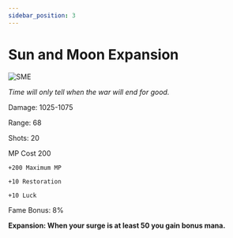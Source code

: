 ```yaml
---
sidebar_position: 3
---
```


# Sun and Moon Expansion

![SME](https://vwiki.valorserver.com/api/item/picture/sun%20and%20moon%20expansion)

<i>Time will only tell when the war will end for good.</i>

Damage: 1025-1075

Range: 68

Shots: 20

MP Cost 200

    +200 Maximum MP
    
    +10 Restoration
    
    +10 Luck

Fame Bonus: 8%

**Expansion: When your surge is at least 50 you gain bonus mana.**
